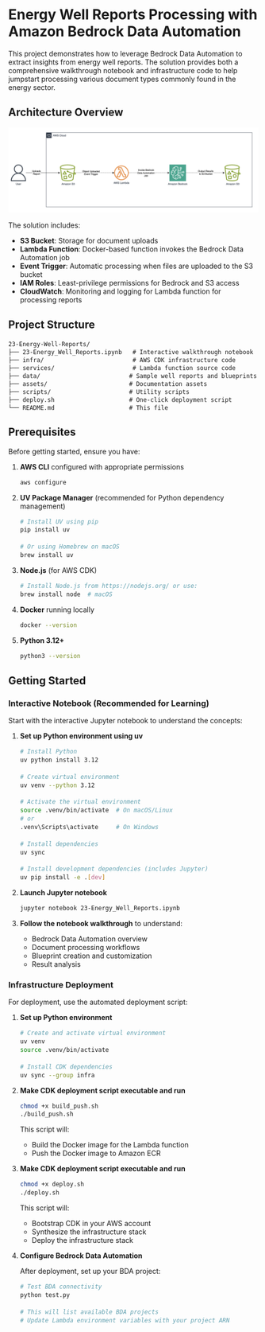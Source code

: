 # Energy Well Reports Processing with Amazon Bedrock Data Automation

This project demonstrates how to leverage Bedrock Data Automation to extract insights from energy well reports. The solution provides both a comprehensive walkthrough notebook and infrastructure code to help jumpstart processing various document types commonly found in the energy sector.

## Architecture Overview

![Architecture](assets/architecture.png)

The solution includes:
- **S3 Bucket**: Storage for document uploads 
- **Lambda Function**: Docker-based function invokes the Bedrock Data Automation job
- **Event Trigger**: Automatic processing when files are uploaded to the S3 bucket
- **IAM Roles**: Least-privilege permissions for Bedrock and S3 access
- **CloudWatch**: Monitoring and logging for Lambda function for processing reports

## Project Structure

```
23-Energy-Well-Reports/
├── 23-Energy_Well_Reports.ipynb   # Interactive walkthrough notebook
├── infra/                         # AWS CDK infrastructure code
├── services/                      # Lambda function source code
├── data/                         # Sample well reports and blueprints
├── assets/                       # Documentation assets
├── scripts/                      # Utility scripts
├── deploy.sh                     # One-click deployment script
└── README.md                     # This file
```

## Prerequisites

Before getting started, ensure you have:

1. **AWS CLI** configured with appropriate permissions
   ```bash
   aws configure
   ```

2. **UV Package Manager** (recommended for Python dependency management)
   
   ```bash
   # Install UV using pip
   pip install uv
   
   # Or using Homebrew on macOS
   brew install uv
   ```

3. **Node.js** (for AWS CDK)
   ```bash
   # Install Node.js from https://nodejs.org/ or use:
   brew install node  # macOS
   ```

4. **Docker** running locally
   ```bash
   docker --version
   ```

5. **Python 3.12+**
   ```bash
   python3 --version
   ```

## Getting Started

### Interactive Notebook (Recommended for Learning)

Start with the interactive Jupyter notebook to understand the concepts:

1. **Set up Python environment using uv**
   ```bash
   # Install Python
   uv python install 3.12

   # Create virtual environment
   uv venv --python 3.12
   
   # Activate the virtual environment
   source .venv/bin/activate  # On macOS/Linux
   # or
   .venv\Scripts\activate     # On Windows
   
   # Install dependencies
   uv sync
   
   # Install development dependencies (includes Jupyter)
   uv pip install -e .[dev]
   ```

2. **Launch Jupyter notebook**
   ```bash
   jupyter notebook 23-Energy_Well_Reports.ipynb
   ```

3. **Follow the notebook walkthrough** to understand:
   - Bedrock Data Automation overview
   - Document processing workflows
   - Blueprint creation and customization
   - Result analysis

### Infrastructure Deployment

For deployment, use the automated deployment script:

1. **Set up Python environment**
   ```bash
   # Create and activate virtual environment
   uv venv
   source .venv/bin/activate
   
   # Install CDK dependencies
   uv sync --group infra
   ```

2. **Make CDK deployment script executable and run**
   ```bash
   chmod +x build_push.sh
   ./build_push.sh
   ```

   This script will:
   - Build the Docker image for the Lambda function
   - Push the Docker image to Amazon ECR

3. **Make CDK deployment script executable and run**
   ```bash
   chmod +x deploy.sh
   ./deploy.sh
   ```

   This script will:
   - Bootstrap CDK in your AWS account
   - Synthesize the infrastructure stack
   - Deploy the infrastructure stack

4. **Configure Bedrock Data Automation**
   
   After deployment, set up your BDA project:
   ```bash
   # Test BDA connectivity
   python test.py
   
   # This will list available BDA projects
   # Update Lambda environment variables with your project ARN
   ```

